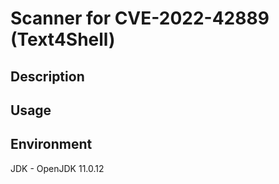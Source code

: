 # Scanner for CVE-2022-42889 (Text4Shell)

## Description

## Usage

## Environment
JDK - OpenJDK 11.0.12